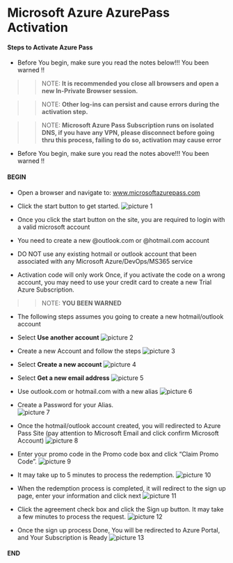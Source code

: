 # Microsoft Azure AzurePass Activation 

#### Steps to Activate Azure Pass

 - Before You begin, make sure you read the notes below!!! You been warned !!
  
 >>NOTE: **It is recommended you close all browsers and open a new In-Private Browser session.** 

 >>NOTE: **Other log-ins can persist and cause errors during the activation step.** 

 >>NOTE: **Microsoft Azure Pass Subscription runs on isolated DNS, if you have any VPN, please disconnect before going thru this process, failing to do so, activation may cause error** 

 - Before You begin, make sure you read the notes above!!! You been warned !!

#### BEGIN

 - Open a browser and navigate to: www.microsoftazurepass.com

 - Click the start button to get started.
 ![picture 1](images/b7d79bf0bcf6ac8c5020a7cfaf4b0c4f7774fc454a316b241a83b214de1cb76a.png)  

 - Once you click the start button on the site, you are required to login with a valid microsoft account
 - You need to create a new @outlook.com or @hotmail.com account 
 - DO NOT use any existing hotmail or outlook account that been associated with any Microsoft Azure/DevOps/MS365 service
 - Activation code will only work Once, if you activate the code on a wrong account, you may need to use your credit card to create a new Trial Azure Subscription. 
 >>NOTE: **YOU BEEN WARNED** 

 - The following steps assumes you going to create a new hotmail/outlook account 

 - Select **Use another account** 
 ![picture 2](images/5460608b485f3dd5350d1a18259e3f42eaa51a4b29e15b8038b112415c7157e2.png)  

 - Create a new Account and follow the steps 
 ![picture 3](images/0c11299f5bb20c8a18292352cc5199b0e92b7ec213620cd67af1c5e4f15879a6.png)  

 - Select **Create a new account** 
 ![picture 4](images/6668a26fd36b477032ac831c2fcda2ca2589312eba49288462c319f6ae511d3d.png)  

 - Select **Get a new email address** 
 ![picture 5](images/d704071a46e37fa512d99ff7b5c100740e6c3773401d9e32711aa54c20a8e711.png)  
 
 - Use outlook.com or hotmail.com with a new alias
 ![picture 6](images/2295c441f405ab11e34a8d11c2fce3c4858c6aafde1e69f1071b51a231faf2e8.png)  
 

 - Create a Password for your Alias.   
 ![picture 7](images/fefd0a5a993d3d2ce762733894766f4f8d6790af5cbf5a4209113a40ce6f1920.png)  
 

 - Once the hotmail/outlook account created, you will redirected to Azure Pass Site (pay attention to Microsoft Email and click confirm Microsoft Account)
 ![picture 8](images/3eefd5a922b19fcf70deac177a98ef266e2c6bb4e35589ab023c7d74aba02ded.png)  
 
 - Enter your promo code in the Promo code box and click “Claim Promo Code”.
 ![picture 9](images/f2f75b5d32bbd2ea70fa2d558202ad741242bc8529b94593768725eb6271b7ca.png)  

 - It may take up to 5 minutes to process the redemption.
 ![picture 10](images/1575bea1f507c584f85fa8201e80c1c3216821df3ea68fa9647118c5e9d92c90.png)  

 - When the redemption process is completed, it will redirect to the sign up page, enter your information and click next
 ![picture 11](images/23c736909e2174e90178e5a59552220de936e9e71f4c7a03c2f0cc6eaddb0e6c.png)  

 - Click the agreement check box and click the Sign up button. It may take a few minutes to process the request.
 ![picture 12](images/f1212294e52e83683d000ec660c3de42673fa0179896096513e8b89ee5887c0a.png)  

 - Once the sign up process Done, You will be redirected to Azure Portal, and Your Subscription is Ready
 ![picture 13](images/36446e5c11c5dad91a0d8c7090e47d94bf9e3667258aad40a322872fa53b8ad4.png)  



#### END 









